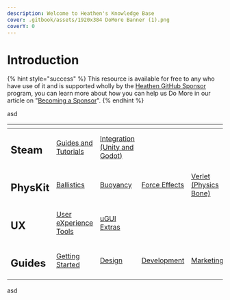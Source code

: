 ```yaml
---
description: Welcome to Heathen's Knowledge Base
cover: .gitbook/assets/1920x384 DoMore Banner (1).png
coverY: 0
---
```


# Introduction

{% hint style="success" %}
This resource is available for free to any who have use of it and is supported wholly by the [Heathen GitHub Sponsor](https://github.com/sponsors/heathen-engineering) program, you can learn more about how you can help us Do More in our article on "[Becoming a Sponsor](company/become-a-sponsor.md)".
{% endhint %}

asd

<table data-view="cards"><thead><tr><th></th><th></th><th></th><th></th><th></th><th data-hidden data-card-target data-type="content-ref"></th><th data-hidden data-card-cover data-type="files"></th></tr></thead><tbody><tr><td><h2>Steam</h2></td><td><a href="company/concepts/steam/">Guides and Tutorials</a></td><td><a href="assets/steamworks/">Integration (Unity and Godot)</a></td><td></td><td></td><td><a href="company/concepts/steam/">steam</a></td><td><a href=".gitbook/assets/Steamworks Card.png">Steamworks Card.png</a></td></tr><tr><td><h2>PhysKit</h2></td><td><a href="assets/physkit/learning/sample-scenes/1-ballistic-basics.md">Ballistics</a></td><td><a href="assets/physkit/learning/sample-scenes/1-buoyancy-example.md">Buoyancy</a></td><td><a href="assets/physkit/learning/sample-scenes/1-force-effect-fields.md">Force Effects</a></td><td><a href="assets/physkit/learning/sample-scenes/2-verlet-spring-skinned-mesh.md">Verlet (Physics Bone)</a></td><td><a href="assets/physkit/">physkit</a></td><td><a href=".gitbook/assets/PhysKit Card.png">PhysKit Card.png</a></td></tr><tr><td><h2>UX</h2></td><td><a href="assets/ux/learning/core-concepts/">User eXperience Tools</a></td><td><a href="assets/ux/learning/ugui-extras/">uGUI Extras</a></td><td></td><td></td><td><a href="assets/ux/">ux</a></td><td><a href=".gitbook/assets/Splash Screen (1).png">Splash Screen (1).png</a></td></tr><tr><td><h2>Guides</h2></td><td><a href="company/concepts/getting-started/">Getting Started</a></td><td><a href="company/concepts/design/quick-start.md">Design</a></td><td><a href="company/concepts/development/quick-start.md">Development</a></td><td><a href="company/concepts/marketing/quick-start.md">Marketing</a></td><td><a href="company/concepts/">concepts</a></td><td><a href=".gitbook/assets/Guides.png">Guides.png</a></td></tr></tbody></table>

asd

